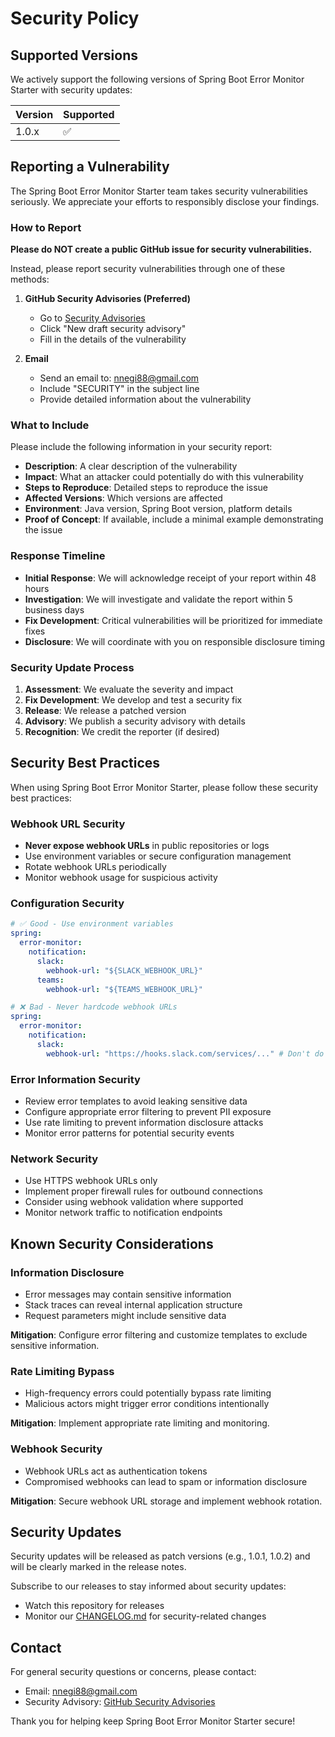 # Security Policy

## Supported Versions

We actively support the following versions of Spring Boot Error Monitor Starter with security updates:

| Version | Supported          |
| ------- | ------------------ |
| 1.0.x   | :white_check_mark: |

## Reporting a Vulnerability

The Spring Boot Error Monitor Starter team takes security vulnerabilities seriously. We appreciate your efforts to responsibly disclose your findings.

### How to Report

**Please do NOT create a public GitHub issue for security vulnerabilities.**

Instead, please report security vulnerabilities through one of these methods:

1. **GitHub Security Advisories (Preferred)**
   - Go to [Security Advisories](https://github.com/nnegi88/spring-boot-error-monitor-starter/security/advisories/new)
   - Click "New draft security advisory"
   - Fill in the details of the vulnerability

2. **Email**
   - Send an email to: [nnegi88@gmail.com](mailto:nnegi88@gmail.com)
   - Include "SECURITY" in the subject line
   - Provide detailed information about the vulnerability

### What to Include

Please include the following information in your security report:

- **Description**: A clear description of the vulnerability
- **Impact**: What an attacker could potentially do with this vulnerability
- **Steps to Reproduce**: Detailed steps to reproduce the issue
- **Affected Versions**: Which versions are affected
- **Environment**: Java version, Spring Boot version, platform details
- **Proof of Concept**: If available, include a minimal example demonstrating the issue

### Response Timeline

- **Initial Response**: We will acknowledge receipt of your report within 48 hours
- **Investigation**: We will investigate and validate the report within 5 business days
- **Fix Development**: Critical vulnerabilities will be prioritized for immediate fixes
- **Disclosure**: We will coordinate with you on responsible disclosure timing

### Security Update Process

1. **Assessment**: We evaluate the severity and impact
2. **Fix Development**: We develop and test a security fix
3. **Release**: We release a patched version
4. **Advisory**: We publish a security advisory with details
5. **Recognition**: We credit the reporter (if desired)

## Security Best Practices

When using Spring Boot Error Monitor Starter, please follow these security best practices:

### Webhook URL Security
- **Never expose webhook URLs** in public repositories or logs
- Use environment variables or secure configuration management
- Rotate webhook URLs periodically
- Monitor webhook usage for suspicious activity

### Configuration Security
```yaml
# ✅ Good - Use environment variables
spring:
  error-monitor:
    notification:
      slack:
        webhook-url: "${SLACK_WEBHOOK_URL}"
      teams:
        webhook-url: "${TEAMS_WEBHOOK_URL}"

# ❌ Bad - Never hardcode webhook URLs
spring:
  error-monitor:
    notification:
      slack:
        webhook-url: "https://hooks.slack.com/services/..." # Don't do this!
```

### Error Information Security
- Review error templates to avoid leaking sensitive data
- Configure appropriate error filtering to prevent PII exposure
- Use rate limiting to prevent information disclosure attacks
- Monitor error patterns for potential security events

### Network Security
- Use HTTPS webhook URLs only
- Implement proper firewall rules for outbound connections
- Consider using webhook validation where supported
- Monitor network traffic to notification endpoints

## Known Security Considerations

### Information Disclosure
- Error messages may contain sensitive information
- Stack traces can reveal internal application structure
- Request parameters might include sensitive data

**Mitigation**: Configure error filtering and customize templates to exclude sensitive information.

### Rate Limiting Bypass
- High-frequency errors could potentially bypass rate limiting
- Malicious actors might trigger error conditions intentionally

**Mitigation**: Implement appropriate rate limiting and monitoring.

### Webhook Security
- Webhook URLs act as authentication tokens
- Compromised webhooks can lead to spam or information disclosure

**Mitigation**: Secure webhook URL storage and implement webhook rotation.

## Security Updates

Security updates will be released as patch versions (e.g., 1.0.1, 1.0.2) and will be clearly marked in the release notes. 

Subscribe to our releases to stay informed about security updates:
- Watch this repository for releases
- Monitor our [CHANGELOG.md](CHANGELOG.md) for security-related changes

## Contact

For general security questions or concerns, please contact:
- Email: [nnegi88@gmail.com](mailto:nnegi88@gmail.com)
- Security Advisory: [GitHub Security Advisories](https://github.com/nnegi88/spring-boot-error-monitor-starter/security/advisories)

Thank you for helping keep Spring Boot Error Monitor Starter secure!